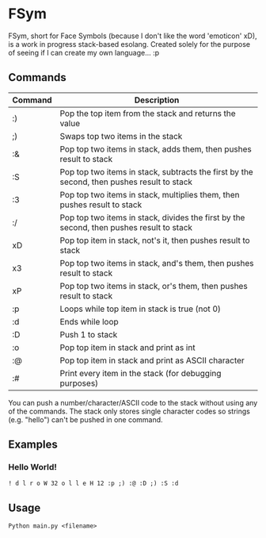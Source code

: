 # FSym
FSym, short for Face Symbols (because I don't like the word 'emoticon' xD), is a work in progress stack-based esolang. Created solely for the purpose of seeing if I can create my own language... :p

## Commands
Command | Description
------------ | -------------
:) | Pop the top item from the stack and returns the value
;) | Swaps top two items in the stack
:& | Pop top two items in stack, adds them, then pushes result to stack
:S | Pop top two items in stack,  subtracts the first by the second, then pushes result to stack
:3 | Pop top two items in stack, multiplies them, then pushes result to stack
:/ | Pop top two items in stack, divides the first by the second, then pushes result to stack
xD | Pop top item in stack, not's it, then pushes result to stack
x3 | Pop top two items in stack, and's them, then pushes result to stack
xP | Pop top two items in stack, or's them, then pushes result to stack
:p | Loops while top item in stack is true (not 0)
:d | Ends while loop
:D | Push 1 to stack
:o | Pop top item in stack and print as int
:@ | Pop top item in stack and print as ASCII character
:# | Print every item in the stack (for debugging purposes)


You can push a number/character/ASCII code to the stack without using any of the commands. The stack only stores single character codes so strings (e.g. "hello") can't be pushed in one command.


## Examples
### Hello World!
```! d l r o W 32 o l l e H 12 :p ;) :@ :D ;) :S :d```

## Usage
```Python main.py <filename>```